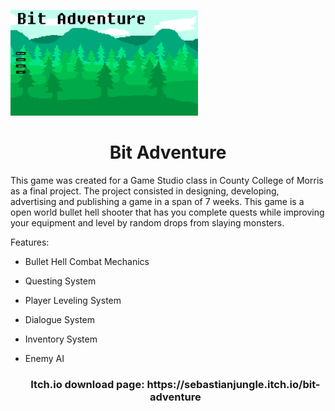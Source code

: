 <img
  src="images/f384b2ab-43b9-411f-ae2c-2cf06b6a6527.png"
  alt="Alt text"
  title="Optional title"
  style="display: inline-block; margin: 0 auto; max-width: 300px">
  
<h1 align="center"> Bit Adventure </h1>

<p2 align="center"> 
This game was created for a Game Studio class in County College of Morris as a final project. The project consisted in designing, developing, advertising and publishing a game in a span of 7 weeks. This game is a open world bullet hell shooter that has you complete quests while improving your equipment and level by random drops from slaying monsters.
<br> 
 
</p2>

  
Features: 

* Bullet Hell Combat Mechanics
* Questing System 
* Player Leveling System
* Dialogue System
* Inventory System
* Enemy AI


  
  
  
  <h3 align="center"> Itch.io download page: https://sebastianjungle.itch.io/bit-adventure </h3>
   
